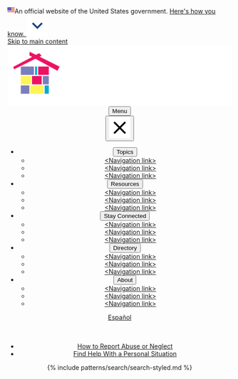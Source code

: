 <link href="assets/css/prototype/approved/header-styled.scss" rel="stylesheet">
<link href="https://fonts.googleapis.com/css?family=Montserrat:200,300,400,500,700,900|Ubuntu:400,500,700" rel="stylesheet">
<link href='https://fonts.googleapis.com/css?family=Lora:400' rel='stylesheet'>
<div class="mobile__banner">
  <div class="banner-icon">
    <img src="assets/img/usa-icons/us_flag_small.png" align="left">
  </div>
  <div class="banner-text">
    <span>An official website of the United States government.</span>
    <a href="">Here's how you know.  
      <img src="assets/img/usa-icons-bg/expand_more--blue-warm-70v.svg" class="banner-svg">
    </a>
  </div>
</div>
<div class="page__header">
    <a class="usa-skipnav" href="#main-content">Skip to main content</a>

  <div class="usa-overlay"></div>
  <header class="usa-header usa-header--extended">
    <div class="usa-navbar">
      <div class="usa-logo logo__section" id="extended-logo">
        <em class="usa-logo__text">
          <img class="cwig__logo" src="/assets/img/prototype/cwig-logo-inverse.svg" alt="">
        </em>
      </div>
    <button class="usa-menu-btn menu__btn">Menu</button>
    </div>
    <nav aria-label="Primary navigation" class="usa-nav topnav">
      <div class="usa-nav__inner nav__inner">
        <button class="usa-nav__close">
          <img src="/assets/img/usa-icons/close.svg" role="img" alt="Close" />
        </button>
        <ul class="usa-nav__primary usa-accordion">
          <li class="usa-nav__primary-item nav__item">
            <button
              class="usa-accordion__button"
              aria-expanded="false"
              aria-controls="extended-nav-section-one"
            >
              <span>Topics</span>
            </button>
            <ul id="extended-nav-section-one" class="usa-nav__submenu nav__submenu">
              <li class="usa-nav__submenu-item">
                <a href="#"> &lt;Navigation link&gt; </a>
              </li>
              <li class="usa-nav__submenu-item">
                <a href="#"> &lt;Navigation link&gt; </a>
              </li>
              <li class="usa-nav__submenu-item">
                <a href="#"> &lt;Navigation link&gt; </a>
              </li>
            </ul>
          </li>
          <li class="usa-nav__primary-item nav__item">
            <button
              class="usa-accordion__button"
              aria-expanded="false"
              aria-controls="extended-nav-section-two"
            >
              <span>Resources</span>
            </button>
            <ul id="extended-nav-section-two" class="usa-nav__submenu">
              <li class="usa-nav__submenu-item">
                <a href="#"> &lt;Navigation link&gt; </a>
              </li>
              <li class="usa-nav__submenu-item">
                <a href="#"> &lt;Navigation link&gt; </a>
              </li>
              <li class="usa-nav__submenu-item">
                <a href="#"> &lt;Navigation link&gt; </a>
              </li>
            </ul>
          </li>
          <li class="usa-nav__primary-item nav__item">
            <button
              class="usa-accordion__button"
              aria-expanded="false"
              aria-controls="extended-nav-section-three"
            >
              <span>Stay Connected</span>
            </button>
            <ul id="extended-nav-section-three" class="usa-nav__submenu">
              <li class="usa-nav__submenu-item">
                <a href="#"> &lt;Navigation link&gt; </a>
              </li>
              <li class="usa-nav__submenu-item">
                <a href="#"> &lt;Navigation link&gt; </a>
              </li>
              <li class="usa-nav__submenu-item">
                <a href="#"> &lt;Navigation link&gt; </a>
              </li>
            </ul>
          </li>
          <li class="usa-nav__primary-item nav__item">
            <button
              class="usa-accordion__button"
              aria-expanded="false"
              aria-controls="extended-nav-section-four"
            >
              <span>Directory</span>
            </button>
            <ul id="extended-nav-section-four" class="usa-nav__submenu">
              <li class="usa-nav__submenu-item">
                <a href="#"> &lt;Navigation link&gt; </a>
              </li>
              <li class="usa-nav__submenu-item">
                <a href="#"> &lt;Navigation link&gt; </a>
              </li>
              <li class="usa-nav__submenu-item">
                <a href="#"> &lt;Navigation link&gt; </a>
              </li>
            </ul>
          </li>
          <li class="usa-nav__primary-item nav__item">
            <button
              class="usa-accordion__button"
              aria-expanded="false"
              aria-controls="extended-nav-section-five"
            >
              <span>About</span>
            </button>
            <ul id="extended-nav-section-five" class="usa-nav__submenu">
              <li class="usa-nav__submenu-item">
                <a href="#"> &lt;Navigation link&gt; </a>
              </li>
              <li class="usa-nav__submenu-item">
                <a href="#"> &lt;Navigation link&gt; </a>
              </li>
              <li class="usa-nav__submenu-item">
                <a href="#"> &lt;Navigation link&gt; </a>
              </li>
            </ul>
          </li>
        </ul>
      </div>
        <div class="usa-nav__secondary">
          <div class="spanish__link">
            <a href="">Español</a>
          </div>
          <br><br>
          <ul class="usa-nav__secondary-links search__links">
            <li class="usa-nav__secondary-item">
              <a href="">How to Report Abuse or Neglect</a>
            </li>
            <li class="usa-nav__secondary-item">
              <a href="">Find Help With a Personal Situation</a>
            </li>
          </ul>
          {% include patterns/search/search-styled.md %}
        </div>
  </header>